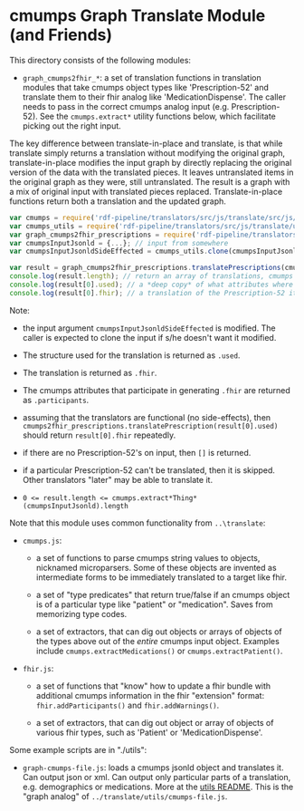 # cmumps Graph Translate Module (and Friends)

This directory consists of the following modules:

* `graph_cmumps2fhir_*`: a set of translation functions in translation modules that take cmumps object types like 
  'Prescription-52' and translate them to their fhir analog like 'MedicationDispense'. The caller needs to pass in the correct
  cmumps analog input (e.g. Prescription-52). See the `cmumps.extract*` utility functions below, which facilitate picking out the right
  input.

The key difference between translate-in-place and translate, is that while translate simply returns a translation 
without modifying the original graph,  translate-in-place modifies the input graph by directly replacing the
original version of the data with the translated pieces.  It leaves untranslated items in the original graph
as they were, still untranslated.  The result is a graph with a mix of original input with translated pieces 
replaced.   Translate-in-place functions return both a translation and the updated graph. 

```javascript
var cmumps = require('rdf-pipeline/translators/src/js/translate/src/js/translate/cmumps.js');
var cmumps_utils = require('rdf-pipeline/translators/src/js/translate/util/cmumps_utils.js');
var graph_cmumps2fhir_prescriptions = require('rdf-pipeline/translators/src/js/translate-in-place/graph_cmumps2fhir_prescriptions');
var cmumpsInputJsonld = {...}; // input from somewhere
var cmumpsInputJsonldSideEffected = cmumps_utils.clone(cmumpsInputJsonld);

var result = graph_cmumps2fhir_prescriptions.translatePrescriptions(cmumpsInputJsonldSideEffected, cmumps.extractPrescriptions); // might not be exactly right
console.log(result.length); // return an array of translations, cmumps Prescription-52 -> fhir MedicationDispense
console.log(result[0].used); // a *deep copy* of what attributes where used in each Prescription-52 translation
console.log(result[0].fhir); // a translation of the Prescription-52 items in cmumpsInputJsonld['@graph'] as an Array[object]
```

Note:

* the input argument `cmumpsInputJsonldSideEffected` is modified. The caller is expected to clone the input if s/he
doesn't want it modified.

* The structure used for the translation is returned as `.used`.

* The translation is returned as `.fhir`.

* The cmumps attributes that participate in generating `.fhir` are returned as `.participants`.

* assuming that the translators are functional (no side-effects), then 
`cmumps2fhir_prescriptions.translatePrescription(result[0].used)` should return
`result[0].fhir` repeatedly.

* if there are no Prescription-52's on input, then `[]` is returned.

* if a particular Prescription-52 can't be translated, then it is skipped. Other translators "later" may be able to
translate it.

* `0 <= result.length <= cmumps.extract*Thing*(cmumpsInputJsonld).length`


Note that this module uses common functionality from `..\translate`:

* `cmumps.js`: 

  - a set of functions to parse cmumps string values to objects, nicknamed microparsers. Some of these objects
    are invented as intermediate forms to be immediately translated to a target like fhir.

  - a set of "type predicates" that return true/false if an cmumps object is of a particular type like "patient" or
    "medication". Saves from memorizing type codes.

  - a set of extractors, that can dig out objects or arrays of objects of the types above out of the *entire* cmumps input
    object. Examples include `cmumps.extractMedications()` or `cmumps.extractPatient()`.
   


* `fhir.js`:

  - a set of functions that "know" how to update a fhir bundle with additional cmumps information in the fhir "extension"
    format: `fhir.addParticipants()` and `fhir.addWarnings()`.
    
  - a set of extractors, that can dig out object or array of objects of various fhir types, such as 'Patient' or 
    'MedicationDispense'.
                          
     
Some example scripts are in "./utils":

* `graph-cmumps-file.js`: loads a cmumps jsonld object and translates it. Can output json or xml. Can output only particular parts
  of a translation, e.g. demographics or medications. More at the [utils README](../utils/README.md). This is the
  "graph analog" of `../translate/utils/cmumps-file.js`.
     
